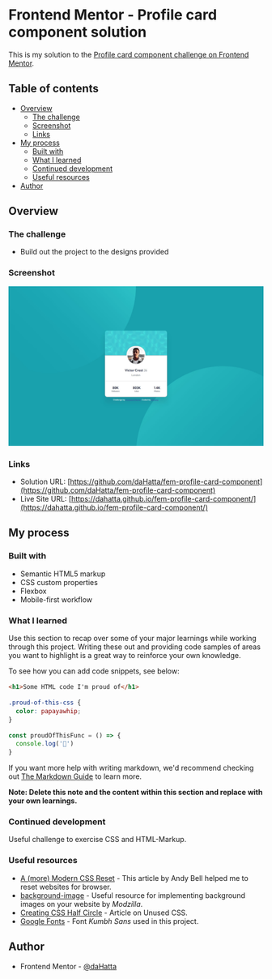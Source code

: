 # Frontend Mentor - Profile card component solution

This is my solution to the [Profile card component challenge on Frontend Mentor](https://www.frontendmentor.io/challenges/profile-card-component-cfArpWshJ).

## Table of contents

- [Overview](#overview)
  - [The challenge](#the-challenge)
  - [Screenshot](#screenshot)
  - [Links](#links)
- [My process](#my-process)
  - [Built with](#built-with)
  - [What I learned](#what-i-learned)
  - [Continued development](#continued-development)
  - [Useful resources](#useful-resources)
- [Author](#author)

## Overview

### The challenge

- Build out the project to the designs provided

### Screenshot

![](./screenshot.jpg)

### Links

- Solution URL: [https://github.com/daHatta/fem-profile-card-component](https://github.com/daHatta/fem-profile-card-component)
- Live Site URL: [https://dahatta.github.io/fem-profile-card-component/](https://dahatta.github.io/fem-profile-card-component/)

## My process

### Built with

- Semantic HTML5 markup
- CSS custom properties
- Flexbox
- Mobile-first workflow

### What I learned

Use this section to recap over some of your major learnings while working through this project. Writing these out and providing code samples of areas you want to highlight is a great way to reinforce your own knowledge.

To see how you can add code snippets, see below:

```html
<h1>Some HTML code I'm proud of</h1>
```
```css
.proud-of-this-css {
  color: papayawhip;
}
```
```js
const proudOfThisFunc = () => {
  console.log('🎉')
}
```

If you want more help with writing markdown, we'd recommend checking out [The Markdown Guide](https://www.markdownguide.org/) to learn more.

**Note: Delete this note and the content within this section and replace with your own learnings.**

### Continued development

Useful challenge to exercise CSS and HTML-Markup.

### Useful resources

- [A (more) Modern CSS Reset](https://piccalil.li/blog/a-more-modern-css-reset/) - This article by Andy Bell helped me to reset websites for browser.
- [background-image](https://developer.mozilla.org/en-US/docs/Web/CSS/background-image) - Useful resource for implementing background images on your website by *Modzilla*.
- [Creating CSS Half Circle](https://unused-css.com/blog/css-half-circle/) - Article on Unused CSS.
- [Google Fonts](https://fonts.google.com/specimen/Kumbh+Sans) - Font _Kumbh Sans_ used in this project.

## Author

- Frontend Mentor - [@daHatta](https://www.frontendmentor.io/profile/daHatta)
